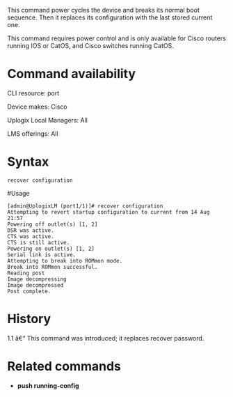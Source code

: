 <!-- 5.4 -->

This command power cycles the device and breaks its normal boot sequence. Then it replaces its configuration with the last stored current one. 

This command requires power control and is only available for Cisco routers running IOS or CatOS, and Cisco switches running CatOS.

# Command availability

CLI resource: port

Device makes: Cisco

Uplogix Local Managers: All

LMS offerings: All

# Syntax 

```
recover configuration
```

#Usage 

```
[admin@UplogixLM (port1/1)]# recover configuration
Attempting to revert startup configuration to current from 14 Aug 21:57
Powering off outlet(s) [1, 2]
DSR was active.
CTS was active.
CTS is still active.
Powering on outlet(s) [1, 2]
Serial link is active.
Attempting to break into ROMmon mode.
Break into ROMmon successful.
Reading post
Image decompressing
Image decompressed
Post complete.
```

# History 

1.1 â€“ This command was introduced; it replaces recover password.

# Related commands 

- **push running-config**
